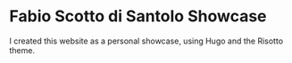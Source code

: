 # Fabio Scotto di Santolo Showcase

I created this website as a personal showcase, using Hugo and the Risotto theme.